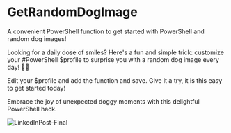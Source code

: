 # GetRandomDogImage
A convenient PowerShell function to get started with PowerShell and random dog images!

Looking for a daily dose of smiles?
Here's a fun and simple trick: customize your #PowerShell $profile to surprise you with a random dog image every day! 🐶✨

Edit your $profile and add the function and save. Give it a try, it is this easy to get started today!

Embrace the joy of unexpected doggy moments with this delightful PowerShell hack.

![LinkedInPost-Final](https://github.com/user-attachments/assets/bab42375-e5e1-477c-b6b7-f01e181ef069)
